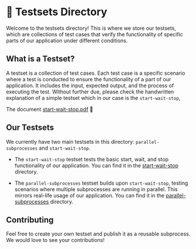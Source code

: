 # 🧪 Testsets Directory

Welcome to the testsets directory! This is where we store our testsets, which are collections of test cases that verify the functionality of specific parts of our application under different conditions.

## What is a Testset?

A testset is a collection of test cases. Each test case is a specific scenario where a test is conducted to ensure the functionality of a part of our application. It includes the input, expected output, and the process of executing the test. Without further due, please check the handwritten explanation of a simple testset which in our case is the `start-wait-stop`,

The document [start-wait-stop.pdf](./start-wait-stop.pdf) 🚀

## Our Testsets

We currently have two main testsets in this directory: `parallel-subprocesses` and `start-wait-stop`.

- The `start-wait-stop` testset tests the basic start, wait, and stop functionality of our application. You can find it in the [start-wait-stop](./start-wait-stop) directory.

- The `parallel-subprocesses` testset builds upon `start-wait-stop`, testing scenarios where multiple subprocesses are running in parallel. This mirrors real-life usage of our application. You can find it in the [parallel-subprocesses](./parallel-subprocesses) directory.

## Contributing

Feel free to create your own testset and publish it as a reusable subprocess. We would love to see your contributions!
